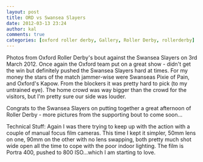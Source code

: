 ```yaml
---
layout: post
title: ORD vs Swansea Slayers
date: 2012-03-13 23:24
author: kal
comments: true
categories: [oxford roller derby, Gallery, Roller Derby, rollerderby]
---
```

Photos from Oxford Roller Derby's bout against the Swansea Slayers on 3rd March 2012. Once again the Oxford team put on a great show - didn't get the win but definitely pushed the Swansea Slayers hard at times. For my money the stars of the match jammer-wise were Swanseas Pixie of Pain, and Oxford's Kapow. From the blockers it was pretty hard to pick (to my untrained eye). The home crowd was way bigger than the crowd for the visitors, but I'm pretty sure our side was louder.

Congrats to the Swansea Slayers on putting together a great afternoon of Roller Derby - more pictures from the supporting bout to come soon...

Technical Stuff: Again I was there trying to keep up with the action with a couple of manual focus film cameras. This time I kept it simpler, 50mm lens on one, 90mm on the other with no lens swapping, both pretty much shot wide open all the time to cope with the poor indoor lighting. The film is Portra 400, pushed to 800 ISO...which I am starting to love.
